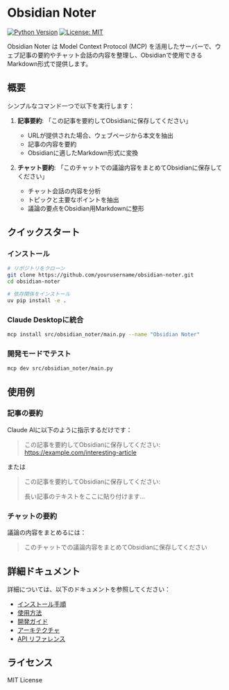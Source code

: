 # Obsidian Noter

[![Python Version](https://img.shields.io/badge/python-3.12%2B-blue)](https://www.python.org/downloads/)
[![License: MIT](https://img.shields.io/badge/License-MIT-yellow.svg)](https://opensource.org/licenses/MIT)

Obsidian Noter は Model Context Protocol (MCP) を活用したサーバーで、ウェブ記事の要約やチャット会話の内容を整理し、Obsidianで使用できるMarkdown形式で提供します。

## 概要

シンプルなコマンド一つで以下を実行します：

1. **記事要約**: 「この記事を要約してObsidianに保存してください」
   - URLが提供された場合、ウェブページから本文を抽出
   - 記事の内容を要約
   - Obsidianに適したMarkdown形式に変換

2. **チャット要約**: 「このチャットでの議論内容をまとめてObsidianに保存してください」
   - チャット会話の内容を分析
   - トピックと主要なポイントを抽出
   - 議論の要点をObsidian用Markdownに整形

## クイックスタート

### インストール

```bash
# リポジトリをクローン
git clone https://github.com/yourusername/obsidian-noter.git
cd obsidian-noter

# 依存関係をインストール
uv pip install -e .
```

### Claude Desktopに統合

```bash
mcp install src/obsidian_noter/main.py --name "Obsidian Noter"
```

### 開発モードでテスト

```bash
mcp dev src/obsidian_noter/main.py
```

## 使用例

### 記事の要約

Claude AIに以下のように指示するだけです：

> この記事を要約してObsidianに保存してください: https://example.com/interesting-article

または

> この記事を要約してObsidianに保存してください:
> 
> 長い記事のテキストをここに貼り付けます...

### チャットの要約

議論の内容をまとめるには：

> このチャットでの議論内容をまとめてObsidianに保存してください

## 詳細ドキュメント

詳細については、以下のドキュメントを参照してください：

- [インストール手順](docs/installation.md)
- [使用方法](docs/usage.md)
- [開発ガイド](docs/development.md)
- [アーキテクチャ](docs/architecture.md)
- [API リファレンス](docs/api/)

## ライセンス

MIT License
